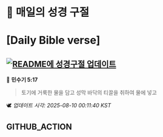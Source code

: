 # 🙏 매일의 성경 구절
# [Daily Bible verse]
## [![README에 성경구절 업데이트](https://github.com/DONGSUKA/first_test/actions/workflows/update-readme-bible.yml/badge.svg)](https://github.com/DONGSUKA/first_test/actions/workflows/update-readme-bible.yml)
<!-- START_BIBLE_VERSE -->
📖 **민수기 5:17**
> 토기에 거룩한 물을 담고 성막 바닥의 티끌을 취하여 물에 넣고

🕊️ _업데이트 시각: 2025-08-10 00:11:40 KST_
  <!-- END_BIBLE_VERSE -->
## GITHUB_ACTION
